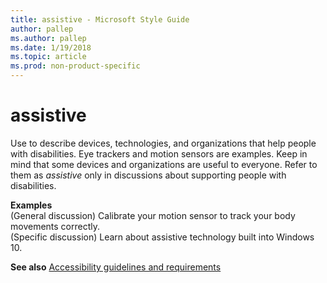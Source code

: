 ```yaml
---
title: assistive - Microsoft Style Guide
author: pallep
ms.author: pallep
ms.date: 1/19/2018
ms.topic: article
ms.prod: non-product-specific
---
```


# assistive

Use to
describe devices, technologies, and organizations that
help people with disabilities. Eye trackers and motion sensors are
examples. Keep in mind that some devices and organizations are useful to
everyone. Refer to them as *assistive* only in discussions about supporting people with disabilities.

**Examples**  
(General discussion) Calibrate your motion sensor to track your body movements correctly.  
(Specific discussion) Learn about assistive technology built into Windows 10.

**See also**  [Accessibility guidelines and requirements](/style-guide/accessibility/accessibility-guidelines-requirements)
